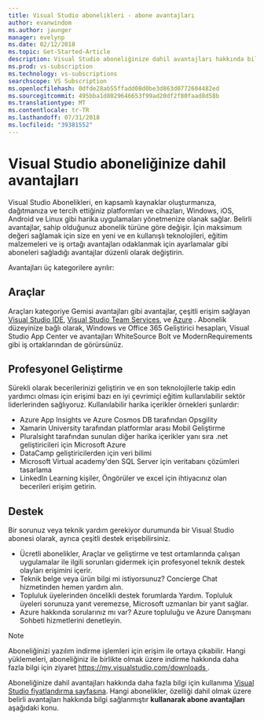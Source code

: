 ```yaml
---
title: Visual Studio abonelikleri - abone avantajları
author: evanwindom
ms.author: jaunger
manager: evelynp
ms.date: 02/12/2018
ms.topic: Get-Started-Article
description: Visual Studio aboneliğinize dahil avantajları hakkında bilgi edinin
ms.prod: vs-subscription
ms.technology: vs-subscriptions
searchscope: VS Subscription
ms.openlocfilehash: 0dfde28ab55ffadd08d0be3d863d0772604482ed
ms.sourcegitcommit: 495bba1d8029646653f99ad20df2f80faad8d58b
ms.translationtype: MT
ms.contentlocale: tr-TR
ms.lasthandoff: 07/31/2018
ms.locfileid: "39381552"
---
```

# <a name="benefits-included-in-your-visual-studio-subscription"></a>Visual Studio aboneliğinize dahil avantajları

Visual Studio Abonelikleri, en kapsamlı kaynaklar oluşturmanıza, dağıtmanıza ve tercih ettiğiniz platformları ve cihazları, Windows, iOS, Android ve Linux gibi harika uygulamaları yönetmenize olanak sağlar.  Belirli avantajlar, sahip olduğunuz abonelik türüne göre değişir.  İçin maksimum değeri sağlamak için size en yeni ve en kullanışlı teknolojileri, eğitim malzemeleri ve iş ortağı avantajları odaklanmak için ayarlamalar gibi aboneleri sağladığı avantajlar düzenli olarak değiştirin.

Avantajları üç kategorilere ayrılır:

## <a name="tools"></a>Araçlar
Araçları kategoriye Gemisi avantajları gibi avantajlar, çeşitli erişim sağlayan [Visual Studio IDE](vs-ide-benefit.md), [Visual Studio Team Services](vs-vsts.md), ve [Azure](vs-azure.md) .  Abonelik düzeyinize bağlı olarak, Windows ve Office 365 Geliştirici hesapları, Visual Studio App Center ve avantajları WhiteSource Bolt ve ModernRequirements gibi iş ortaklarından de görürsünüz.

## <a name="professional-development"></a>Profesyonel Geliştirme
Sürekli olarak becerilerinizi geliştirin ve en son teknolojilerle takip edin yardımcı olması için erişimi bazı en iyi çevrimiçi eğitim kullanılabilir sektör liderlerinden sağlıyoruz. Kullanılabilir harika içerikler örnekleri şunlardır:
- Azure App Insights ve Azure Cosmos DB tarafından Opsgility
- Xamarin University tarafından platformlar arası Mobil Geliştirme
- Pluralsight tarafından sunulan diğer harika içerikler yanı sıra .net geliştiricileri için Microsoft Azure
- DataCamp geliştiricilerden için veri bilimi
- Microsoft Virtual academy'den SQL Server için veritabanı çözümleri tasarlama
- LinkedIn Learning kişiler, Öngörüler ve excel için ihtiyacınız olan becerileri erişim getirin.

## <a name="support"></a>Destek
Bir sorunuz veya teknik yardım gerekiyor durumunda bir Visual Studio abonesi olarak, ayrıca çeşitli destek erişebilirsiniz.
- Ücretli abonelikler, Araçlar ve geliştirme ve test ortamlarında çalışan uygulamalar ile ilgili sorunları gidermek için profesyonel teknik destek olayları erişimini içerir.
- Teknik belge veya ürün bilgi mi istiyorsunuz?  Concierge Chat hizmetinden hemen yardım alın.
- Topluluk üyelerinden öncelikli destek forumlarda Yardım.  Topluluk üyeleri sorunuza yanıt veremezse, Microsoft uzmanları bir yanıt sağlar.
- Azure hakkında sorularınız mı var?  Azure topluluğu ve Azure Danışmanı Sohbeti hizmetlerini denetleyin.

> [!NOTE]
> Aboneliğinizi yazılım indirme işlemleri için erişim ile ortaya çıkabilir.  Hangi yüklemeleri, aboneliğiniz ile birlikte olmak üzere indirme hakkında daha fazla bilgi için ziyaret [ https://my.visualstudio.com/downloads ](https://my.visualstudio.com/downloads?wt.mc_id=o~msft~docs).

Aboneliğinize dahil avantajları hakkında daha fazla bilgi için kullanıma [Visual Studio fiyatlandırma sayfasına](https://visualstudio.microsoft.com/vs/pricing/).  Hangi abonelikler, özelliği dahil olmak üzere belirli avantajları hakkında bilgi sağlanmıştır **kullanarak abone avantajları** aşağıdaki konu.

